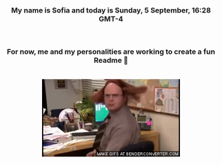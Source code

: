


<div align="center">
<h3 >My name is Sofia and today is Sunday, 5 September, 16:28 GMT-4</h3><br>
<h3 >For now, me and my personalities are working to create a fun Readme 👋
</h3><br>
<img src='img/dwight.gif' alt='working...'/>
</div>
